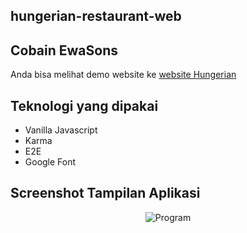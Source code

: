 ## hungerian-restaurant-web

## Cobain EwaSons
Anda bisa melihat demo website ke [website Hungerian](https://main--silly-douhua-56b858.netlify.app/)

## Teknologi yang dipakai
- Vanilla Javascript 
- Karma 
- E2E
- Google Font

## Screenshot Tampilan Aplikasi
<p align="center">
    <img src="src/assets/img/Home.png" alt="Program">
</p>

